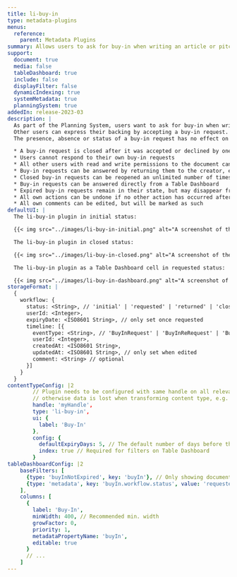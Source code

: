 ```yaml
---
title: li-buy-in
type: metadata-plugins
menus:
  reference:
    parent: Metadata Plugins
summary: Allows users to ask for buy-in when writing an article or pitching an idea. Other users can provide feedback.
support:
  document: true
  media: false
  tableDashboard: true
  include: false
  displayFilter: false
  dynamicIndexing: true
  systemMetadata: true
  planningSystem: true
addedIn: release-2023-03
description: |
  As part of the Planning System, users want to ask for buy-in when writing an article or pitching an idea.
  Other users can express their backing by accepting a buy-in request.
  The presence, absence or status of a buy-in request has no effect on permissions and is just a communication tool.

  * A buy-in request is closed after it was accepted or declined by one other person
  * Users cannot respond to their own buy-in requests
  * All other users with read and write permissions to the document can respond to a buy-in request
  * Buy-in requests can be answered by returning them to the creator, e.g. to clarify questions before accepting the request
  * Closed buy-in requests can be reopened an unlimited number of times
  * Buy-in requests can be answered directly from a Table Dashboard
  * Expired buy-in requests remain in their state, but may disappear from Table Dashboards (depends on config)
  * All own actions can be undone if no other action has occurred afterwards
  * All own comments can be edited, but will be marked as such
defaultUI: |
  The li-buy-in plugin in initial status:

  {{< img src="../images/li-buy-in-initial.png" alt="A screenshot of the li-buy-in plugin showing an empty state message, a comment field and a button to ask for buy-in." >}}

  The li-buy-in plugin in closed status:

  {{< img src="../images/li-buy-in-closed.png" alt="A screenshot of the li-buy-in plugin showing the buy-in as accepted along with a comment and a button to reopen the request." >}}

  The li-buy-in plugin as a Table Dashboard cell in requested status:

  {{< img src="../images/li-buy-in-dashboard.png" alt="A screenshot of a Table Dashboard where users can see the buy-in request details and can directly respond." >}}
storageFormat: |
  {
    workflow: {
      status: <String>, // 'initial' | 'requested' | 'returned' | 'closed' | 'reopened'
      userId: <Integer>,
      expiryDate: <ISO8601 String>, // only set once requested
      timeline: [{
        eventType: <String>, // 'BuyInRequest' | 'BuyInReRequest' | 'BuyInAcceptance' | 'BuyInDeclining' | 'BuyInReturn' | 'BuyInReopen'
        userId: <Integer>,
        createdAt: <ISO8601 String>,
        updatedAt: <ISO8601 String>, // only set when edited
        comment: <String> // optional
      }]
    }
  }
contentTypeConfig: |2
        // Plugin needs to be configured with same handle on all relevant content types,
        // otherwise data is lost when transforming content type, e.g. from pitch to article.
        handle: 'myHandle',
        type: 'li-buy-in',
        ui: {
          label: 'Buy-In'
        },
        config: {
          defaultExpiryDays: 5, // The default number of days before the request expires (editable in UI)
          index: true // Required for filters on Table Dashboard
        }
tableDashboardConfig: |2
    baseFilters: [
      {type: 'buyInNotExpired', key: 'buyIn'}, // Only showing documents with non-expired buy-in requests
      {type: 'metadata', key: 'buyIn.workflow.status', value: 'requested'} // Additional status filter
    ],
    columns: [
      {
        label: 'Buy-In',
        minWidth: 400, // Recommended min. width
        growFactor: 0,
        priority: 1,
        metadataPropertyName: 'buyIn',
        editable: true
      }
      // ...
    ]
---
```

